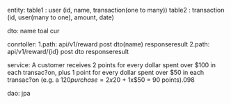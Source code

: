 entity: table1 : user (id, name, transaction(one to many))
        table2 : transaction (id, user(many to one), amount, date)

dto: name toal cur

conrtoller: 1.path: api/v1/reward       post  dto(name)  responseresult
            2.path: api/v1/reward/{id}     post  dto  responseresult

service:  A customer receives 2 points for every dollar spent over $100 in each transac?on, plus 1 point for every 
dollar spent over $50 in each transac?on 
(e.g. a $120 purchase = 2x$20 + 1x$50 = 90 points).098

dao: jpa
